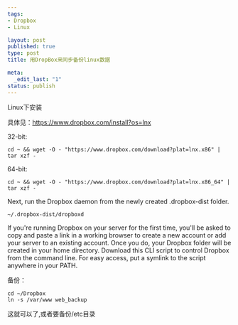 ```yaml
--- 
tags: 
- Dropbox
- Linux

layout: post
published: true
type: post
title: 用DropBox来同步备份linux数据

meta: 
  _edit_last: "1"
status: publish
---
```

Linux下安装

具体见：https://www.dropbox.com/install?os=lnx

32-bit:

	cd ~ && wget -O - "https://www.dropbox.com/download?plat=lnx.x86" | tar xzf -
64-bit:

	cd ~ && wget -O - "https://www.dropbox.com/download?plat=lnx.x86_64" | tar xzf -

Next, run the Dropbox daemon from the newly created .dropbox-dist folder.

	~/.dropbox-dist/dropboxd

If you're running Dropbox on your server for the first time, you'll be asked to copy and paste a link in a working browser to create a new account or add your server to an existing account. Once you do, your Dropbox folder will be created in your home directory. Download this CLI script to control Dropbox from the command line. For easy access, put a symlink to the script anywhere in your PATH.

备份：

	cd ~/Dropbox
	ln -s /var/www web_backup

这就可以了,或者要备份/etc目录
